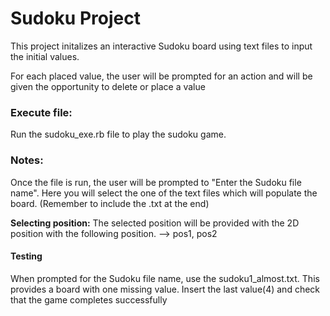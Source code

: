 # Sudoku Project
This project initalizes an interactive Sudoku board using text files to input the initial values.

For each placed value, the user will be prompted for an action and will be given the opportunity to delete or place a value

### Execute file:
Run the sudoku_exe.rb file  to play the sudoku game.

### Notes:
Once the file is run, the user will be prompted to "Enter the Sudoku file name". 
Here you will select the one of the text files which will populate the board. (Remember to include the .txt at the end)

**Selecting position:** The selected position will be provided with the 2D position with the following position. --> pos1, pos2

#### Testing
When prompted for the Sudoku file name, use the sudoku1_almost.txt. This provides a board with one missing value. Insert the last value(4) and check that the game completes successfully 